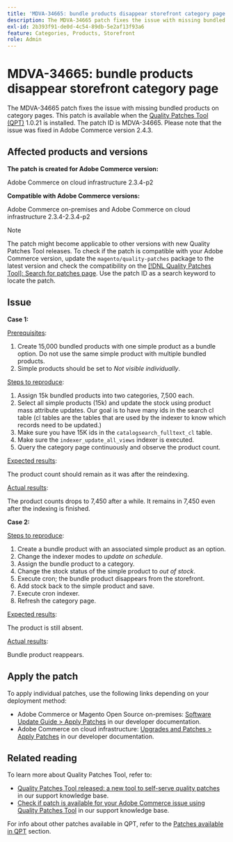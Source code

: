 ```yaml
---
title: 'MDVA-34665: bundle products disappear storefront category page'
description: The MDVA-34665 patch fixes the issue with missing bundled products on category pages. This patch is available when the [Quality Patches Tool (QPT)](/help/announcements/adobe-commerce-announcements/magento-quality-patches-released-new-tool-to-self-serve-quality-patches.md) 1.0.21 is installed. The patch ID is MDVA-34665. Please note that the issue was fixed in Adobe Commerce version 2.4.3.
exl-id: 2b393f91-de0d-4c54-89db-5e2af13f93a6
feature: Categories, Products, Storefront
role: Admin
---
```

# MDVA-34665: bundle products disappear storefront category page

The MDVA-34665 patch fixes the issue with missing bundled products on category pages. This patch is available when the [Quality Patches Tool (QPT)](/help/announcements/adobe-commerce-announcements/magento-quality-patches-released-new-tool-to-self-serve-quality-patches.md) 1.0.21 is installed. The patch ID is MDVA-34665. Please note that the issue was fixed in Adobe Commerce version 2.4.3.

## Affected products and versions

**The patch is created for Adobe Commerce version:**

Adobe Commerce on cloud infrastructure 2.3.4-p2

**Compatible with Adobe Commerce versions:**

Adobe Commerce on-premises and Adobe Commerce on cloud infrastructure 2.3.4-2.3.4-p2

>[!NOTE]
>
>The patch might become applicable to other versions with new Quality Patches Tool releases. To check if the patch is compatible with your Adobe Commerce version, update the `magento/quality-patches` package to the latest version and check the compatibility on the [[!DNL Quality Patches Tool]: Search for patches page](https://devdocs.magento.com/quality-patches/tool.html#patch-grid). Use the patch ID as a search keyword to locate the patch.

## Issue

**Case 1:**

<u>Prerequisites</u>:

1. Create 15,000 bundled products with one simple product as a bundle option. Do not use the same simple product with multiple bundled products.
1. Simple products should be set to *Not visible individually*.

<u>Steps to reproduce</u>:

1. Assign 15k bundled products into two categories, 7,500 each.
1. Select all simple products (15k) and update the stock using product mass attribute updates. Our goal is to have many ids in the search cl table (cl tables are the tables that are used by the indexer to know which records need to be updated.)
1. Make sure you have 15K ids in the `catalogsearch_fulltext_cl` table.
1. Make sure the `indexer_update_all_views` indexer is executed.
1. Query the category page continuously and observe the product count.

<u>Expected results</u>:

The product count should remain as it was after the reindexing.

<u>Actual results</u>:

The product counts drops to 7,450 after a while. It remains in 7,450 even after the indexing is finished.

**Case 2:**

<u>Steps to reproduce</u>:

1. Create a bundle product with an associated simple product as an option.
1. Change the indexer modes to *update on schedule*.
1. Assign the bundle product to a category.
1. Change the stock status of the simple product to *out of stock*.
1. Execute cron; the bundle product disappears from the storefront.
1. Add stock back to the simple product and save.
1. Execute cron indexer.
1. Refresh the category page.

<u>Expected results</u>:

The product is still absent.

<u>Actual results</u>:

Bundle product reappears.

## Apply the patch

To apply individual patches, use the following links depending on your deployment method:

* Adobe Commerce or Magento Open Source on-premises: [Software Update Guide > Apply Patches](https://devdocs.magento.com/guides/v2.4/comp-mgr/patching/mqp.html) in our developer documentation.
* Adobe Commerce on cloud infrastructure: [Upgrades and Patches > Apply Patches](https://devdocs.magento.com/cloud/project/project-patch.html) in our developer documentation.

## Related reading

To learn more about Quality Patches Tool, refer to:

* [Quality Patches Tool released: a new tool to self-serve quality patches](/help/announcements/adobe-commerce-announcements/magento-quality-patches-released-new-tool-to-self-serve-quality-patches.md) in our support knowledge base.
* [Check if patch is available for your Adobe Commerce issue using Quality Patches Tool](/help/support-tools/patches-available-in-qpt-tool/check-patch-for-magento-issue-with-magento-quality-patches.md) in our support knowledge base.

For info about other patches available in QPT, refer to the [Patches available in QPT](https://support.magento.com/hc/en-us/sections/360010506631-Patches-available-in-MQP-tool-) section.
